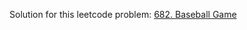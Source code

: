 Solution for this leetcode problem: [682. Baseball Game](https://leetcode.com/problems/baseball-game)
